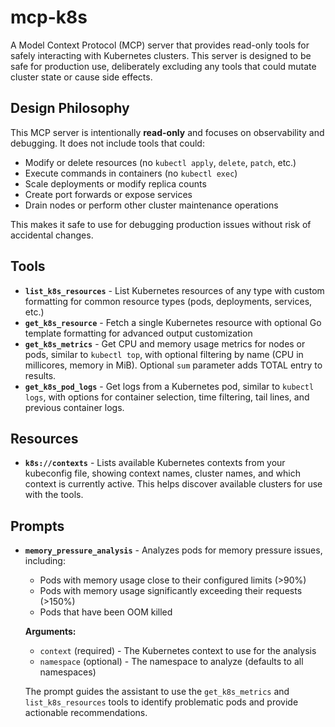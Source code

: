 # mcp-k8s

A Model Context Protocol (MCP) server that provides read-only tools for safely interacting with Kubernetes clusters. This server is designed to be safe for production use, deliberately excluding any tools that could mutate cluster state or cause side effects.

## Design Philosophy

This MCP server is intentionally **read-only** and focuses on observability and debugging. It does not include tools that could:
- Modify or delete resources (no `kubectl apply`, `delete`, `patch`, etc.)
- Execute commands in containers (no `kubectl exec`)
- Scale deployments or modify replica counts
- Create port forwards or expose services
- Drain nodes or perform other cluster maintenance operations

This makes it safe to use for debugging production issues without risk of accidental changes.

## Tools

- **`list_k8s_resources`** - List Kubernetes resources of any type with custom formatting for common resource types (pods, deployments, services, etc.)
- **`get_k8s_resource`** - Fetch a single Kubernetes resource with optional Go template formatting for advanced output customization
- **`get_k8s_metrics`** - Get CPU and memory usage metrics for nodes or pods, similar to `kubectl top`, with optional filtering by name (CPU in millicores, memory in MiB). Optional `sum` parameter adds TOTAL entry to results.
- **`get_k8s_pod_logs`** - Get logs from a Kubernetes pod, similar to `kubectl logs`, with options for container selection, time filtering, tail lines, and previous container logs.

## Resources

- **`k8s://contexts`** - Lists available Kubernetes contexts from your kubeconfig file, showing context names, cluster names, and which context is currently active. This helps discover available clusters for use with the tools.

## Prompts

- **`memory_pressure_analysis`** - Analyzes pods for memory pressure issues, including:
  - Pods with memory usage close to their configured limits (>90%)
  - Pods with memory usage significantly exceeding their requests (>150%)
  - Pods that have been OOM killed
  
  **Arguments:**
  - `context` (required) - The Kubernetes context to use for the analysis
  - `namespace` (optional) - The namespace to analyze (defaults to all namespaces)
  
  The prompt guides the assistant to use the `get_k8s_metrics` and `list_k8s_resources` tools to identify problematic pods and provide actionable recommendations.
